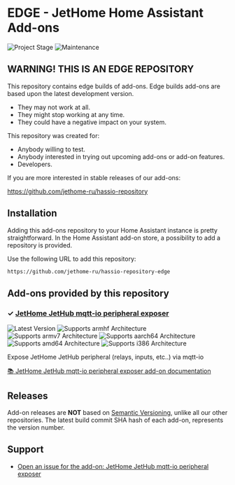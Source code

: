 # EDGE - JetHome Home Assistant Add-ons

![Project Stage][project-stage-shield]
![Maintenance][maintenance-shield]

## WARNING! THIS IS AN EDGE REPOSITORY

This  repository contains edge builds of add-ons. Edge
builds add-ons are based upon the latest development version.

- They may not work at all.
- They might stop working at any time.
- They could have a negative impact on your system.

This repository was created for:

- Anybody willing to test.
- Anybody interested in trying out upcoming add-ons or add-on features.
- Developers.

If you are more interested in stable releases of our add-ons:

<https://github.com/jethome-ru/hassio-repository>

## Installation

Adding this add-ons repository to your Home Assistant instance is
pretty straightforward. In the Home Assistant add-on store,
a possibility to add a repository is provided.

Use the following URL to add this repository:

```txt
https://github.com/jethome-ru/hassio-repository-edge
```

## Add-ons provided by this repository

### &#10003; [JetHome JetHub mqtt-io peripheral exposer][addon-hassio-addon-jethub-mqtt-io]

![Latest Version][hassio-addon-jethub-mqtt-io-version-shield]
![Supports armhf Architecture][hassio-addon-jethub-mqtt-io-armhf-shield]
![Supports armv7 Architecture][hassio-addon-jethub-mqtt-io-armv7-shield]
![Supports aarch64 Architecture][hassio-addon-jethub-mqtt-io-aarch64-shield]
![Supports amd64 Architecture][hassio-addon-jethub-mqtt-io-amd64-shield]
![Supports i386 Architecture][hassio-addon-jethub-mqtt-io-i386-shield]

Expose JetHome JetHub peripheral (relays, inputs, etc..) via mqtt-io

[:books: JetHome JetHub mqtt-io peripheral exposer add-on documentation][addon-doc-hassio-addon-jethub-mqtt-io]

## Releases

Add-on releases are **NOT** based on [Semantic Versioning][semver], unlike
all our other repositories. The latest build commit SHA hash of each
add-on, represents the version number.

## Support

- [Open an issue for the add-on: JetHome JetHub mqtt-io peripheral exposer][hassio-addon-jethub-mqtt-io-issue]

[addon-hassio-addon-jethub-mqtt-io]: https://github.com/jethome-ru/hassio-addon-jethub-mqtt-io/tree/72c70a8
[addon-doc-hassio-addon-jethub-mqtt-io]: https://github.com/jethome-ru/hassio-addon-jethub-mqtt-io/blob/72c70a8/README.md
[hassio-addon-jethub-mqtt-io-issue]: https://github.com/jethome-ru/hassio-addon-jethub-mqtt-io/issues
[hassio-addon-jethub-mqtt-io-version-shield]: https://img.shields.io/badge/version-72c70a8-blue.svg
[hassio-addon-jethub-mqtt-io-aarch64-shield]: https://img.shields.io/badge/aarch64-yes-green.svg
[hassio-addon-jethub-mqtt-io-amd64-shield]: https://img.shields.io/badge/amd64-no-red.svg
[hassio-addon-jethub-mqtt-io-armhf-shield]: https://img.shields.io/badge/armhf-no-red.svg
[hassio-addon-jethub-mqtt-io-armv7-shield]: https://img.shields.io/badge/armv7-no-red.svg
[hassio-addon-jethub-mqtt-io-i386-shield]: https://img.shields.io/badge/i386-no-red.svg

[issue]: https://github.com/jethome-ru/hassio-repository-edge/issues
[license-shield]: https://img.shields.io/github/license/jethome-ru/hassio-repository-edge.svg
[maintenance-shield]: https://img.shields.io/maintenance/yes/2021.svg
[project-stage-shield]: https://img.shields.io/badge/project%20stage-experimental-yellow.svg
[semver]: http://semver.org/spec/v2.0.0.html